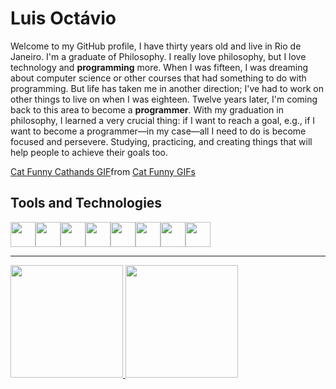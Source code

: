 <h1>Luis Octávio</h1>


Welcome to my GitHub profile, I have thirty years old and live in Rio de Janeiro. I'm a graduate of Philosophy. I really love philosophy, but I love technology and **programming** more. 
When I was fifteen, I was dreaming about computer science or other courses that had something to do with programming. But life has taken me in another direction; I've had to work on other things to live on when I was eighteen. Twelve years later, I'm coming back to this area to become a **programmer**. 
With my graduation in philosophy, I learned a very crucial thing: if I want to reach a goal, e.g., if I want to become a programmer—in my case—all I need to do is become focused and persevere. Studying, practicing, and creating things that will help people to achieve their goals too. 

<div class="tenor-gif-embed" data-postid="14981685377760273746" data-share-method="host" data-aspect-ratio="0.97992" data-width="100%"><a href="https://tenor.com/view/cat-funny-cathands-cat-in-hat-cat-with-hands-silly-cat-gif-14981685377760273746">Cat Funny Cathands GIF</a>from <a href="https://tenor.com/search/cat+funny-gifs">Cat Funny GIFs</a></div> <script type="text/javascript" async src="https://tenor.com/embed.js"></script>

<h2>Tools and Technologies</h2>

<div style="display: flex">
<img loading="lazy" src="https://cdn.jsdelivr.net/gh/devicons/devicon@latest/icons/html5/html5-plain-wordmark.svg" width="40px" height="40px"/>         
<img loading="lazy" src="https://cdn.jsdelivr.net/gh/devicons/devicon@latest/icons/css3/css3-plain-wordmark.svg" width="40px" height="40px"/>
<img loading="lazy" src="https://cdn.jsdelivr.net/gh/devicons/devicon@latest/icons/javascript/javascript-plain.svg" width="40px" height="40px"/>
<img loading="lazy" src="https://cdn.jsdelivr.net/gh/devicons/devicon@latest/icons/tailwindcss/tailwindcss-original.svg" width="40px" height="40px"/>
<img loading="lazy" src="https://cdn.jsdelivr.net/gh/devicons/devicon@latest/icons/git/git-original.svg" width="40px" height="40px"/>
<img loading="lazy" src="https://cdn.jsdelivr.net/gh/devicons/devicon@latest/icons/github/github-original.svg" width="40px" height="40px"/>
<img loading="lazy" src="https://cdn.jsdelivr.net/gh/devicons/devicon@latest/icons/mysql/mysql-original.svg" width="40px" height="40px"/>
<img loading="lazy" src="https://cdn.jsdelivr.net/gh/devicons/devicon@latest/icons/linux/linux-original.svg" width="40px height="40px"/>          

</div>

---

<div>
<a href="https://github.com/Big-Plato">
<img loading="lazy" height="180em" src="https://github-readme-stats.vercel.app/api/top-langs/?username=Big-Plato&layout=compact&langs_count=7&theme=dracula"/>
<img loading="lazy" height="180em" src="https://github-readme-stats.vercel.app/api?username=Big-Plato&show_icons=true&theme=dracula&include_all_commits=true&count_private=true"/>
</div>




<!---
Big-Plato/Big-Plato is a ✨ special ✨ repository because its `README.md` (this file) appears on your GitHub profile.
You can click the Preview link to take a look at your changes.
--->
